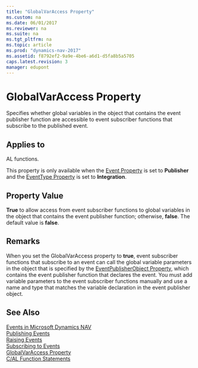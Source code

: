 ```yaml
---
title: "GlobalVarAccess Property"
ms.custom: na
ms.date: 06/01/2017
ms.reviewer: na
ms.suite: na
ms.tgt_pltfrm: na
ms.topic: article
ms.prod: "dynamics-nav-2017"
ms.assetid: f8792ef2-9a9e-4be6-a6d1-d5fa8b5a5705
caps.latest.revision: 3
manager: edupont
---
```

# GlobalVarAccess Property
Specifies whether global variables in the object that contains the event publisher function are accessible to event subscriber functions that subscribe to the published event.  
  
## Applies to  
 AL functions.  
  
 This property is only available when the [Event Property](Event-Property.md) is set to **Publisher** and the [EventType Property](EventType-Property.md) is set to **Integration**.  
  
## Property Value  
 **True** to allow access from event subscriber functions to global variables in the object that contains the event publisher function; otherwise, **false**. The default value is **false**.  
  
## Remarks  
 When you set the GlobalVarAccess property to **true**, event subscriber functions that subscribe to an event can call the global variable parameters in the object that is specified by the [EventPublisherObject Property](EventPublisherObject-Property.md), which contains the event publisher function that declares the event. You must add variable parameters to the event subscriber functions manually and use a name and type that matches the variable declaration in the event publisher object.  
  
## See Also  
 [Events in Microsoft Dynamics NAV](Events-in-Microsoft-Dynamics-NAV.md)   
 [Publishing Events](Publishing-Events.md)   
 [Raising Events](Raising-Events.md)   
 [Subscribing to Events](Subscribing-to-Events.md)   
 [GlobalVarAccess Property](GlobalVarAccess-Property.md)   
 [C/AL Function Statements](C-AL-Function-Statements.md)